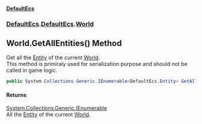 #### [DefaultEcs](./index.md 'index')
### [DefaultEcs](./index.md 'index').[DefaultEcs](./DefaultEcs.md 'DefaultEcs').[World](./DefaultEcs-World.md 'DefaultEcs.World')
## World.GetAllEntities() Method
Get all the [Entity](./DefaultEcs-Entity.md 'DefaultEcs.Entity') of the current [World](./DefaultEcs-World.md 'DefaultEcs.World').  
This method is primiraly used for serialization purpose and should not be called in game logic.  
```C#
public System.Collections.Generic.IEnumerable<DefaultEcs.Entity> GetAllEntities();
```
#### Returns
[System.Collections.Generic.IEnumerable](https://docs.microsoft.com/en-us/dotnet/api/System.Collections.Generic.IEnumerable 'System.Collections.Generic.IEnumerable')  
All the [Entity](./DefaultEcs-Entity.md 'DefaultEcs.Entity') of the current [World](./DefaultEcs-World.md 'DefaultEcs.World').  
